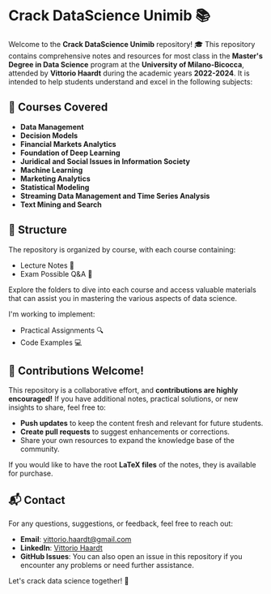 # Crack DataScience Unimib 📚

Welcome to the **Crack DataScience Unimib** repository! 🎓 This repository contains comprehensive notes and resources for most class in the **Master's Degree in Data Science** program at the **University of Milano-Bicocca**, attended by **Vittorio Haardt** during the academic years **2022-2024**. It is intended to help students understand and excel in the following subjects:

## 📘 Courses Covered

- **Data Management**
- **Decision Models**
- **Financial Markets Analytics**
- **Foundation of Deep Learning**
- **Juridical and Social Issues in Information Society**
- **Machine Learning**
- **Marketing Analytics**
- **Statistical Modeling**
- **Streaming Data Management and Time Series Analysis**
- **Text Mining and Search**

## 📂 Structure

The repository is organized by course, with each course containing:

- Lecture Notes 📝
- Exam Possible Q&A 📖

Explore the folders to dive into each course and access valuable materials that can assist you in mastering the various aspects of data science.

I'm working to implement:
- Practical Assignments 🔍
- Code Examples 💻

## 🙌 Contributions Welcome!

This repository is a collaborative effort, and **contributions are highly encouraged!** If you have additional notes, practical solutions, or new insights to share, feel free to:

- **Push updates** to keep the content fresh and relevant for future students.
- **Create pull requests** to suggest enhancements or corrections.
- Share your own resources to expand the knowledge base of the community.

If you would like to have the root **LaTeX files** of the notes, they is available for purchase.

## 📬 Contact

For any questions, suggestions, or feedback, feel free to reach out:

- **Email**: vittorio.haardt@gmail.com
- **LinkedIn**: [Vittorio Haardt](https://www.linkedin.com/in/vittorio-haardt)
- **GitHub Issues**: You can also open an issue in this repository if you encounter any problems or need further assistance.

Let's crack data science together! 🚀
